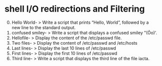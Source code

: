 # shell I/O redirections and Filtering
0. Hello World- > Write a script that prints “Hello, World”, followed by a new line to the standard output.
1. confused smiley- > Write a script that displays a confused smiley "(Ôo)'.
2. Hellofile- > Display the content of the /etc/passwd file.
3. Two files- > Display the content of /etc/passwd and /etc/hosts
4. Last lines- > Display the last 10 lines of /etc/passwd
5. First lines- > Display the first 10 lines of /etc/passwd
6. Third line- > Write a script that displays the third line of the file iacta.
